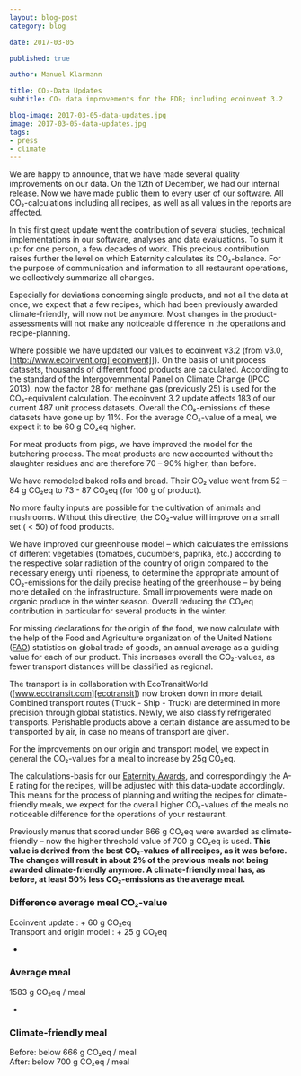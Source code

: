 ```yaml
---
layout: blog-post
category: blog

date: 2017-03-05

published: true

author: Manuel Klarmann

title: CO₂-Data Updates
subtitle: CO₂ data improvements for the EDB; including ecoinvent 3.2

blog-image: 2017-03-05-data-updates.jpg
image: 2017-03-05-data-updates.jpg
tags:
- press
- climate
---
```


We are happy to announce, that we have made several quality improvements on our
data. On the 12th of December, we had our internal release. Now we have made
public them to every user of our software. All CO₂-calculations including all
recipes, as well as all values in the reports are affected.

In this first great update went the contribution of several studies, technical
implementations in our software, analyses and data evaluations. To sum it up:
for one person, a few decades of work. This precious contribution raises further
the level on which Eaternity calculates its CO₂-balance. For the purpose of
communication and information to all restaurant operations, we collectively
summarize all changes.

Especially for deviations concerning single products, and not all the data at
once, we expect that a few recipes, which had been previously awarded
climate-friendly, will now not be anymore. Most changes in the
product-assessments will not make any noticeable difference in the operations
and recipe-planning.

Where possible we have updated our values to ecoinvent v3.2 (from v3.0,
[http://www.ecoinvent.org][ecoinvent]]). On the basis of unit process datasets,
thousands of different food products are calculated. According to the standard
of the Intergovernmental Panel on Climate Change (IPCC 2013), now the factor 28
for methane gas (previously 25) is used for the CO₂-equivalent calculation. The
ecoinvent 3.2 update affects 183 of our current 487 unit process datasets.
Overall the CO₂-emissions of these datasets have gone up by 11%. For the average
CO₂-value of a meal, we expect it to be 60 g CO₂eq higher.

For meat products from pigs, we have improved the model for the butchering
process. The meat products are now accounted without the slaughter residues and
are therefore 70 – 90% higher, than before.

We have remodeled baked rolls and bread. Their CO₂ value went from 52 – 84 g
CO₂eq to 73 - 87 CO₂eq (for 100 g of product).

No more faulty inputs are possible for the cultivation of animals and mushrooms.
Without this directive, the CO₂-value will improve on a small set ( < 50) of
food products.

We have improved our greenhouse model – which calculates the emissions of
different vegetables (tomatoes, cucumbers, paprika, etc.) according to the
respective solar radiation of the country of origin compared to the necessary
energy until ripeness, to determine the appropriate amount of CO₂-emissions for
the daily precise heating of the greenhouse – by being more detailed on the
infrastructure. Small improvements were made on organic produce in the winter
season. Overall reducing the CO₂eq contribution in particular for several
products in the winter.

For missing declarations for the origin of the food, we now calculate with the
help of the Food and Agriculture organization of the United Nations ([FAO][fao])
statistics on global trade of goods, an annual average as a guiding value for
each of our product. This increases overall the CO₂-values, as fewer transport
distances will be classified as regional.

The transport is in collaboration with EcoTransitWorld
([www.ecotransit.com][ecotransit]) now broken down in more detail. Combined
transport routes (Truck - Ship - Truck) are determined in more precision through
global statistics. Newly, we also classify refrigerated transports. Perishable
products above a certain distance are assumed to be transported by air, in case
no means of transport are given.

For the improvements on our origin and transport model, we expect in general the
CO₂-values for a meal to increase by 25g CO₂eq.

The calculations-basis for our [Eaternity Awards][award], and correspondingly the
A-E rating for the recipes, will be adjusted with this data-update accordingly.
This means for the process of planning and writing the recipes for
climate-friendly meals, we expect for the overall higher CO₂-values of the meals
no noticeable difference for the operations of your restaurant.

Previously menus that scored under 666 g CO₂eq were awarded as climate-friendly
– now the higher threshold value of 700 g CO₂eq is used. **This value is derived
from the best CO₂-values of all recipes, as it was before. The changes will
result in about 2% of the previous meals not being awarded climate-friendly
anymore. A climate-friendly meal has, as before, at least 50% less CO₂-emissions
as the average meal.**

### Difference average meal CO₂-value

Ecoinvent update : + 60 g CO₂eq\
Transport and origin model : + 25 g CO₂eq

-

### Average meal

1583 g CO₂eq / meal

-

### Climate-friendly meal

Before: below 666 g CO₂eq / meal\
After: below 700 g CO₂eq / meal

[award]: http://www.eaternity.org/meals/#award
[ecotransit]: www.ecotransit.com
[ecoinvent]: http://www.ecoinvent.org/database/ecoinvent-32/ecoinvent-32.html
[fao]: http://www.fao.org/statistics/en/
